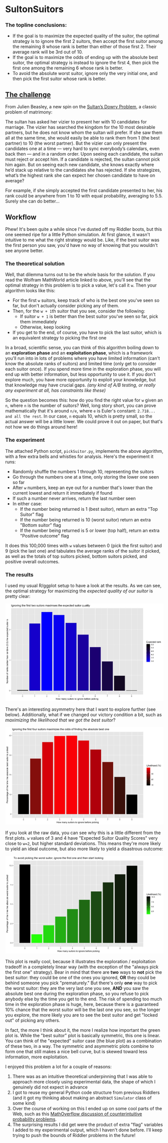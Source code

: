 # SultonSuitors

### The topline conclusions: 
  - If the goal is to maximize the expected quality of the suitor, the optimal strategy is to ignore the first 2 suitors, then accept the first suitor among the remaining 8 whose rank is better than either of those first 2. Their average rank will be 3rd out of 10.
  - If the goal is to maximize the odds of ending up with the absolute best suitor, the optimal strategy is instead to ignore the first 4, then pick the first one among the remaining 6 whose rank is better. 
  - To avoid the absolute worst suitor, ignore only the very initial one, and then pick the first suitor whose rank is better.

## [The challenge](https://fivethirtyeight.com/features/how-long-is-the-snails-slimy-trail/)

From Julien Beasley, a new spin on the [Sultan’s Dowry Problem](http://mathworld.wolfram.com/SultansDowryProblem.html), a classic problem of matrimony:

The sultan has asked her vizier to present her with 10 candidates for marriage. The vizier has searched the kingdom for the 10 most desirable partners, but he does not know whom the sultan will prefer. If she saw them all at the same time, she would easily be able to rank them from 1 (the best partner) to 10 (the worst partner). But the vizier can only present the candidates one at a time — very hard to sync everybody’s calendars, even back then — and in a random order. Upon seeing each candidate, the sultan must reject or accept him. If a candidate is rejected, the sultan cannot pick him again. But on seeing each new candidate, she knows exactly where he’d stack up relative to the candidates she has rejected. If she strategizes, what’s the highest rank she can expect her chosen candidate to have on average?

For example, if she simply accepted the first candidate presented to her, his rank could be anywhere from 1 to 10 with equal probability, averaging to 5.5. Surely she can do better…

## Workflow

Phew! It's been quite a while since I've dusted off my Riddler boots, but this one seemed ripe for a little Python simulation. At first glance, it wasn't intuitive to me what the right strategy would be. Like, if the best suitor was the first person you saw, you'd have no way of knowing that you wouldn't see anyone better.

### The theoretical solution

Well, that dilemma turns out to be the whole basis for the solution. If you read the Wolfram MathWorld article linked to above, you'll see that the optimal strategy in this problem is to pick a value, let's call it `w`. Then your algorithm looks like this:

  - For the first `w` suitors, keep track of who is the best one you've seen so far, but don't actually consider picking any of them.
  - Then, for the `w + 1`th suitor that you see, consider the following:
    - If suitor `w + 1` is better than the best suitor you've seen so far, pick them immediately
    - Otherwise, keep looking
  - If you get to the end, of course, you have to pick the last suitor, which is an equivalent strategy to picking the first one

In a broad, scientific sense, you can think of this algorithm boiling down to an **exploration phase** and an **exploitation phase**, which is a framework you'll run into in lots of problems where you have limited information (can't know the absolute ranks of suitors) and limited time (only get to consider each suitor once). If you spend more time in the exploration phase, you will end up with better information, but less opportunity to use it. If you don't explore much, you have more opportunity to exploit your knowledge, but that knowledge may have crucial gaps. *(any kind of A/B testing, or really any experiment at all, has constraints like these)*

So the question becomes this: how do you find the right value for `w` given an `n`, where `n` is the number of suitors? Well, long story short, you can prove mathematically that it's around `n/e`, where `e` is Euler's constant: `2.718... and all the rest`. In our case, `n` equals 10, which is pretty small, so the actual answer will be a little lower. We could prove it out on paper, but that's not how we do things around here!

### The experiment
The attached Python script, `pickSuitor.py`, implements the above algorithm, with a few extra bells and whistles for analysis. Here's the experiment it runs:
  - Randomly shuffle the numbers 1 through 10, representing the suitors
  - Go through the numbers one at a time, only storing the lower one seen so far
  - After `w` numbers, keep an eye out for a number that's lower than the current lowest and return it immediately if found
  - If such a number never arrives, return the last number seen
  - In either case:
    - If the number being returned is 1 (best suitor), return an extra "Top Suitor" flag
    - If the number being returned is 10 (worst suitor) return an extra "Bottom suitor" flag
    - If the number being returned is 5 or lower (top half), return an extra "Positive outcome" flag

It does this 100,000 times with `w` values between 0 (pick the first suitor) and 9 (pick the last one) and tabulates the average ranks of the suitor it picked, as well as the totals of top suitors picked, bottom suitors picked, and positive overall outcomes.

### The results

I used my usual R/ggplot setup to have a look at the results. As we can see, the optimal strategy for maximizing the *expected quality of our suitor* is pretty clear:

![Expected Suitor Quality](images/expectedSuitor.jpeg)

There's an interesting asymmetry here that I want to explore further (see below). Additionally, what if we changed our victory condition a bit, such as *maximizing the likelihood that we got the best suitor*?

![Get best suitor](images/bestSuitor.jpeg)

If you look at the raw data, you can see why this is a little different from the first plots. `w` values of 3 and 4 have "Expected Suitor Quality Scores" very close to `w=2`, but higher standard deviations. This means they're more likely to yield an ideal outcome, but also more likely to yield a disastrous outcome:

![Avoid worst suitor](images/worstSuitor.jpeg)

This plot is really cool, because it illustrates the exploration / exploitation tradeoff in a completely linear way (with the exception of the "always pick the first one" strategy). Bear in mind that there are **two** ways to **not** pick the best suitor: they could be one of the ones you ignored, **OR** they could be behind someone you pick "prematurely." But there's only **one** way to pick the worst suitor: they are the very last one you see, **AND** you saw the absolute best one during the exploration phase, so you refuse to pick anybody else by the time you get to the end. The risk of spending too much time in the exploration phase is huge, here, because there is a guaranteed 10% chance that the worst suitor will be the last one you see, so the longer you explore, the more likely you are to see the best suitor and get "locked out" of picking any others.

In fact, the more I think about it, the more I realize how important the green plot is. While the "best suitor" plot is basically symmetric, this one is linear. You can think of the "expected" suitor case (the blue plot) as a combination of these two, in a way. The symmetric and asymmetric plots combine to form one that still makes a nice bell curve, but is skewed toward less information, more exploitation.

I enjoyed this problem a lot for a couple of reasons:
  1. There was as an intuitive theoretical underpinning that I was able to approach more closely using experimental data, the shape of which I genuinely did not expect in advance
  2. I got to reuse my general Python code structure from previous Riddlers (and it got my thinking about making an abstract `Simulator` class of some kind)
  3. Over the course of working on this I ended up on some cool parts of the Web, such as this [MathOverflow discussion of counterintuitive probability problems](https://math.stackexchange.com/questions/2140493/counterintuitive-examples-in-probability).
  4. The surprising results I did get were the product of extra "flag" variables I added to my experimental output, which I haven't done before. I'll keep trying to push the bounds of Riddler problems in the future!

